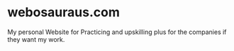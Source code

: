 # webosauraus.com
My personal Website for Practicing and upskilling plus for the companies if they want my work.
